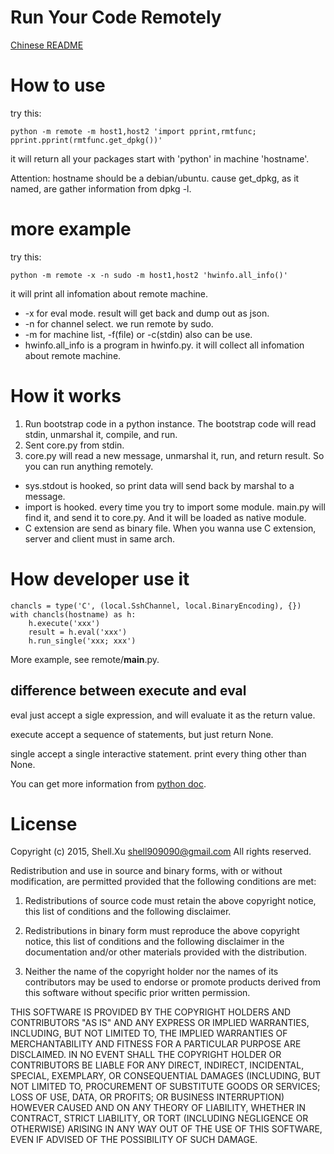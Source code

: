 # Run Your Code Remotely

[Chinese README](README.zh.md)

# How to use

try this:

    python -m remote -m host1,host2 'import pprint,rmtfunc; pprint.pprint(rmtfunc.get_dpkg())'

it will return all your packages start with 'python' in machine 'hostname'.

Attention: hostname should be a debian/ubuntu. cause get_dpkg, as it named, are gather information from dpkg -l.

# more example

try this:

    python -m remote -x -n sudo -m host1,host2 'hwinfo.all_info()'

it will print all infomation about remote machine.

* -x for eval mode. result will get back and dump out as json.
* -n for channel select. we run remote by sudo.
* -m for machine list, -f(file) or -c(stdin) also can be use.
* hwinfo.all_info is a program in hwinfo.py. it will collect all infomation about remote machine.

# How it works

1. Run bootstrap code in a python instance. The bootstrap code will read stdin, unmarshal it, compile, and run.
2. Sent core.py from stdin.
3. core.py will read a new message, unmarshal it, run, and return result. So you can run anything remotely.

* sys.stdout is hooked, so print data will send back by marshal to a message.
* import is hooked. every time you try to import some module. main.py will find it, and send it to core.py. And it will be loaded as native module.
* C extension are send as binary file. When you wanna use C extension, server and client must in same arch.

# How developer use it

    chancls = type('C', (local.SshChannel, local.BinaryEncoding), {})
    with chancls(hostname) as h:
	    h.execute('xxx')
		result = h.eval('xxx')
		h.run_single('xxx; xxx')

More example, see remote/__main__.py.

## difference between execute and eval

eval just accept a sigle expression, and will evaluate it as the return value.

execute accept a sequence of statements, but just return None.

single accept a single interactive statement. print every thing other than None.

You can get more information from [python doc](https://docs.python.org/2/library/functions.html#compile).

# License

Copyright (c) 2015, Shell.Xu <shell909090@gmail.com>
All rights reserved.

Redistribution and use in source and binary forms, with or without modification, are permitted provided that the following conditions are met:

1. Redistributions of source code must retain the above copyright notice, this list of conditions and the following disclaimer.

2. Redistributions in binary form must reproduce the above copyright notice, this list of conditions and the following disclaimer in the documentation and/or other materials provided with the distribution.

3. Neither the name of the copyright holder nor the names of its contributors may be used to endorse or promote products derived from this software without specific prior written permission.

THIS SOFTWARE IS PROVIDED BY THE COPYRIGHT HOLDERS AND CONTRIBUTORS "AS IS" AND ANY EXPRESS OR IMPLIED WARRANTIES, INCLUDING, BUT NOT LIMITED TO, THE IMPLIED WARRANTIES OF MERCHANTABILITY AND FITNESS FOR A PARTICULAR PURPOSE ARE DISCLAIMED. IN NO EVENT SHALL THE COPYRIGHT HOLDER OR CONTRIBUTORS BE LIABLE FOR ANY DIRECT, INDIRECT, INCIDENTAL, SPECIAL, EXEMPLARY, OR CONSEQUENTIAL DAMAGES (INCLUDING, BUT NOT LIMITED TO, PROCUREMENT OF SUBSTITUTE GOODS OR SERVICES; LOSS OF USE, DATA, OR PROFITS; OR BUSINESS INTERRUPTION) HOWEVER CAUSED AND ON ANY THEORY OF LIABILITY, WHETHER IN CONTRACT, STRICT LIABILITY, OR TORT (INCLUDING NEGLIGENCE OR OTHERWISE) ARISING IN ANY WAY OUT OF THE USE OF THIS SOFTWARE, EVEN IF ADVISED OF THE POSSIBILITY OF SUCH DAMAGE.
